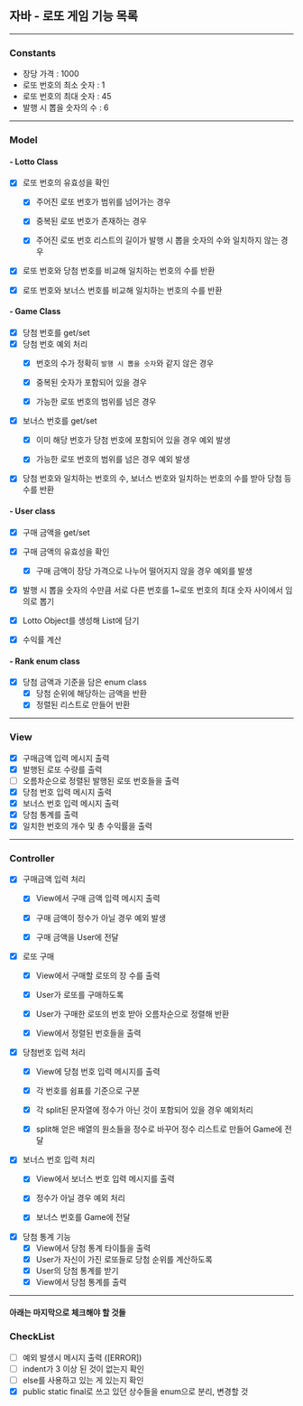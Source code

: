 ## 자바 - 로또 게임 기능 목록
- - -

### Constants
+ 장당 가격 : 1000
+ 로또 번호의 최소 숫자 : 1
+ 로또 번호의 최대 숫자 : 45
+ 발행 시 뽑을 숫자의 수 : 6


- - -
### Model

#### - Lotto Class
+ [X]  로또 번호의 유효성을 확인
    + [X] 주어진 로또 번호가 범위를 넘어가는 경우
    + [X] 중복된 로또 번호가 존재하는 경우
    + [X] 주어진 로또 번호 리스트의 길이가 발행 시 뽑을 숫자의 수와 일치하지 않는 경우 


+ [X] 로또 번호와 당첨 번호를 비교해 일치하는 번호의 수를 반환
+ [X] 로또 번호와 보너스 번호를 비교해 일치하는 번호의 수를 반환


#### - Game Class
+ [X] 당첨 번호를 get/set
+ [X] 당첨 번호 예외 처리
  + [X] 번호의 수가 정확히 `발행 시 뽑을 숫자`와 같지 않은 경우
  + [X] 중복된 숫자가 포함되어 있을 경우
  + [X] 가능한 로또 번호의 범위를 넘은 경우


+[X] 보너스 번호를 get/set
  +[X] 이미 해당 번호가 당첨 번호에 포함되어 있을 경우 예외 발생
  +[X] 가능한 로또 번호의 범위를 넘은 경우 예외 발생


+[X] 당첨 번호와 일치하는 번호의 수, 보너스 번호와 일치하는 번호의 수를 받아 당첨 등수를 반환

#### - User class
+[X] 구매 금액을 get/set
+[X] 구매 금액의 유효성을 확인
  +[X] 구매 금액이 장당 가격으로 나누어 떨어지지 않을 경우 예외를 발생


+[X]  발행 시 뽑을 숫자의 수만큼 서로 다른 번호를 1~로또 번호의 최대 숫자 사이에서 임의로 뽑기
+[X]  Lotto Object를 생성해 List에 담기 


+[X]  수익률 계산

#### - Rank enum class
+[X]  당첨 금액과 기준을 담은 enum class
    +[X]  당첨 순위에 해당하는 금액을 반환
    +[X]  정렬된 리스트로 만들어 반환

- - -
### View
+[X]  구매금액 입력 메시지 출력
+[X]  발행된 로또 수량를 출력
  +[ ] 오름차순으로 정렬된 발행된 로또 번호들을 출력 
+ [X]  당첨 번호 입력 메시지 출력
+[X]  보너스 번호 입력 메시지 출력
+[X]  당첨 통계를 출력
+[X]  일치한 번호의 개수 및 총 수익률을 출력

- - -
### Controller
+[X]  구매금액 입력 처리
    + [X] View에서 구매 금액 입력 메시지 출력 
    + [X] 구매 금액이 정수가 아닐 경우 예외 발생
    + [X] 구매 금액을 User에 전달


+[X] 로또 구매
    +[X] View에서 구매할 로또의 장 수를 출력 
    +[X] User가 로또를 구매하도록
    +[X] User가 구매한 로또의 번호 받아 오름차순으로 정렬해 반환
    +[X] View에서 정렬된 번호들을 출력


+[X]  당첨번호 입력 처리
    +[X] View에 당첨 번호 입력 메시지를 출력 
    +[X] 각 번호를 쉼표를 기준으로 구분
    +[X] 각 split된 문자열에 정수가 아닌 것이 포함되어 있을 경우 예외처리
    +[X] split해 얻은 배열의 원소들을 정수로 바꾸어 정수 리스트로 만들어 Game에 전달


+[X] 보너스 번호 입력 처리 
    + [X] View에서 보너스 번호 입력 메시지를 출력 
    + [X] 정수가 아닐 경우 예외 처리
    + [X] 보너스 번호를 Game에 전달


+[X] 당첨 통계 기능
    + [X] View에서 당첨 통계 타이틀을 출력 
    + [X] User가 자신이 가진 로또들로 당첨 순위를 계산하도록
    + [X] User의 당첨 통계를 받기
    + [X] View에서 당첨 통계를 출력

- - -
#### 아래는 마지막으로 체크해야 할 것들
### CheckList 
+ [ ] 예외 발생시 메시지 출력 ([ERROR])
+ [ ] indent가 3 이상 된 것이 없는지 확인
+ [ ] else를 사용하고 있는 게 있는지 확인
+ [X] public static final로 쓰고 있던 상수들을 enum으로 분리, 변경할 것
